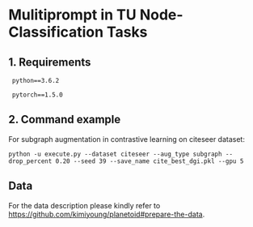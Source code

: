# Mulitiprompt in TU Node-Classification Tasks

## 1. Requirements

`` python==3.6.2``

`` pytorch==1.5.0``

## 2. Command example

For subgraph augmentation in contrastive learning on citeseer dataset:

   `python -u execute.py --dataset citeseer --aug_type subgraph --drop_percent 0.20 --seed 39 --save_name cite_best_dgi.pkl --gpu 5`

## Data
For the data description please kindly refer to https://github.com/kimiyoung/planetoid#prepare-the-data.
